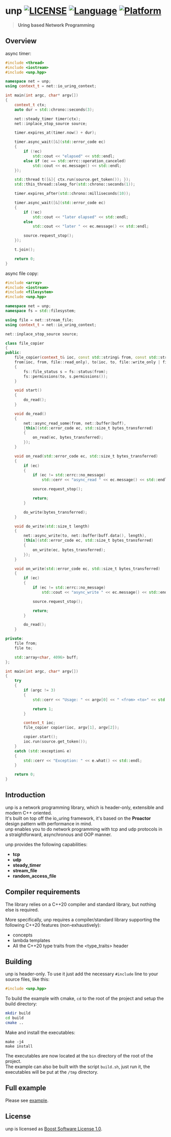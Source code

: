 # unp [![LICENSE](https://img.shields.io/github/license/deepgrace/unp.svg)](https://github.com/deepgrace/unp/blob/master/LICENSE_1_0.txt) [![Language](https://img.shields.io/badge/language-C%2B%2B20-blue.svg)](https://en.cppreference.com/w/cpp/compiler_support) [![Platform](https://img.shields.io/badge/platform-Linux-lightgrey.svg)](https://github.com/deepgrace/unp)

> **Uring based Network Programming**

## Overview
async timer:
```cpp
#include <thread>
#include <iostream>
#include <unp.hpp>

namespace net = unp;
using context_t = net::io_uring_context;

int main(int argc, char* argv[])
{
    context_t ctx;
    auto dur = std::chrono::seconds(3);

    net::steady_timer timer(ctx);
    net::inplace_stop_source source;

    timer.expires_at(timer.now() + dur);

    timer.async_wait([&](std::error_code ec)
    {
        if (!ec)
            std::cout << "elapsed" << std::endl;
        else if (ec == std::errc::operation_canceled)
            std::cout << ec.message() << std::endl;
    });

    std::thread t([&]{ ctx.run(source.get_token()); });
    std::this_thread::sleep_for(std::chrono::seconds(1));

    timer.expires_after(std::chrono::milliseconds(10));

    timer.async_wait([&](std::error_code ec)
    {
        if (!ec)
            std::cout << "later elapsed" << std::endl;
        else
            std::cout << "later " << ec.message() << std::endl;

        source.request_stop();
    });

    t.join();

    return 0;
}
```

async file copy:
```cpp
#include <array>
#include <iostream>
#include <filesystem>
#include <unp.hpp>

namespace net = unp;
namespace fs = std::filesystem;

using file = net::stream_file;
using context_t = net::io_uring_context;

net::inplace_stop_source source;

class file_copier
{
public:
    file_copier(context_t& ioc, const std::string& from, const std::string& to) :
    from(ioc, from, file::read_only), to(ioc, to, file::write_only | file::create | file::truncate)
    {
        fs::file_status s = fs::status(from);
        fs::permissions(to, s.permissions());
    }

    void start()
    {
        do_read();
    }

    void do_read()
    {
        net::async_read_some(from, net::buffer(buff),
        [this](std::error_code ec, std::size_t bytes_transferred)
        {
            on_read(ec, bytes_transferred);
        });
    }

    void on_read(std::error_code ec, std::size_t bytes_transferred)
    {
        if (ec)
        {
            if (ec != std::errc::no_message)
                std::cerr << "async_read " << ec.message() << std::endl;

            source.request_stop();

            return;
        }

        do_write(bytes_transferred);
    }

    void do_write(std::size_t length)
    {
        net::async_write(to, net::buffer(buff.data(), length), 
        [this](std::error_code ec, std::size_t bytes_transferred)
        {
            on_write(ec, bytes_transferred);
        });
    }

    void on_write(std::error_code ec, std::size_t bytes_transferred)
    {
        if (ec)
        {
            if (ec != std::errc::no_message)
                std::cout << "async_write " << ec.message() << std::endl;

            source.request_stop();

            return;
        }

        do_read();
    }

private:
    file from;
    file to;

    std::array<char, 4096> buff;
};

int main(int argc, char* argv[])
{
    try
    {
        if (argc != 3)
        {
            std::cerr << "Usage: " << argv[0] << " <from> <to>" << std::endl;

            return 1;
        }

        context_t ioc;
        file_copier copier(ioc, argv[1], argv[2]);

        copier.start();
        ioc.run(source.get_token());
    }
    catch (std::exception& e)
    {
        std::cerr << "Exception: " << e.what() << std::endl;
    }

    return 0;
}
```

## Introduction
unp is a network programming library, which is header-only, extensible and modern C++ oriented.  
It's built on top off the io_uring framework, it's based on the **Proactor** design pattern with performance in mind.  
unp enables you to do network programming with tcp and udp protocols in a straightforward, asynchronous and OOP manner.  

unp provides the following capabilities:
- **tcp**
- **udp**
- **steady_timer**
- **stream_file**
- **random_access_file**

## Compiler requirements
The library relies on a C++20 compiler and standard library, but nothing else is required.

More specifically, unp requires a compiler/standard library supporting the following C++20 features (non-exhaustively):
- concepts
- lambda templates
- All the C++20 type traits from the <type_traits> header

## Building
unp is header-only. To use it just add the necessary `#include` line to your source files, like this:
```cpp
#include <unp.hpp>
```

To build the example with cmake, `cd` to the root of the project and setup the build directory:
```bash
mkdir build
cd build
cmake ..
```

Make and install the executables:
```
make -j4
make install
```

The executables are now located at the `bin` directory of the root of the project.  
The example can also be built with the script `build.sh`, just run it, the executables will be put at the `/tmp` directory.

## Full example
Please see [example](example).

## License
unp is licensed as [Boost Software License 1.0](LICENSE_1_0.txt).
